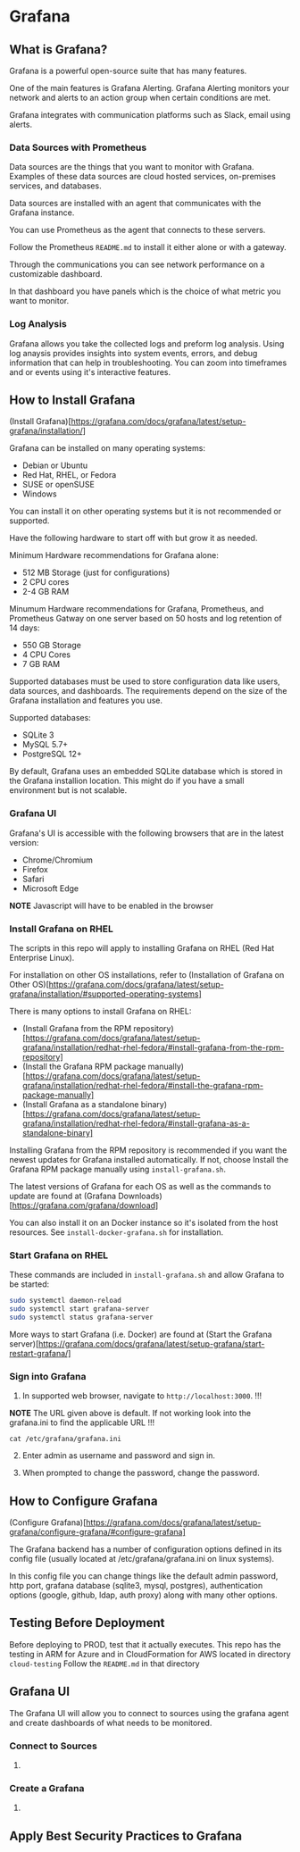 # Grafana

## What is Grafana?

Grafana is a powerful open-source suite that has many features.

One of the main features is Grafana Alerting.
Grafana Alerting monitors your network and alerts to an action group when certain conditions are met.

Grafana integrates with communication platforms such as Slack, email using alerts. 

### Data Sources with Prometheus

Data sources are the things that you want to monitor with Grafana.
Examples of these data sources are cloud hosted services, on-premises services, and databases.

Data sources are installed with an agent that communicates with the Grafana instance.

You can use Prometheus as the agent that connects to these servers.

Follow the Prometheus `README.md` to install it either alone or with a gateway.

Through the communications you can see network performance on a customizable dashboard.

In that dashboard you have panels which is the choice of what metric you want to monitor.

### Log Analysis

Grafana allows you take the collected logs and preform log analysis.
Using log anaysis provides insights into system events, errors, and debug information that can help in troubleshooting.
You can zoom into timeframes and or events using it's interactive features.

## How to Install Grafana

(Install Grafana)[https://grafana.com/docs/grafana/latest/setup-grafana/installation/]

Grafana can be installed on many operating systems:
- Debian or Ubuntu
- Red Hat, RHEL, or Fedora
- SUSE or openSUSE
- Windows

You can install it on other operating systems but it is not recommended or supported.

Have the following hardware to start off with but grow it as needed.

Minimum Hardware recommendations for Grafana alone:
- 512 MB Storage (just for configurations)
- 2 CPU cores
- 2-4 GB RAM

Minumum Hardware recommendations for Grafana, Prometheus, and Prometheus Gatway on one server based on 50 hosts and log retention of 14 days:
- 550 GB Storage
- 4 CPU Cores
- 7 GB RAM 

Supported databases must be used to store configuration data like users, data sources, and dashboards.
The requirements depend on the size of the Grafana installation and features you use.

Supported databases: 
- SQLite 3
- MySQL 5.7+
- PostgreSQL 12+

By default, Grafana uses an embedded SQLite database which is stored in the Grafana installion location.
This might do if you have a small environment but is not scalable.

### Grafana UI

Grafana's UI is accessible with the following browsers that are in the latest version:

- Chrome/Chromium
- Firefox
- Safari
- Microsoft Edge

**NOTE**
Javascript will have to be enabled in the browser

### Install Grafana on RHEL

The scripts in this repo will apply to installing Grafana on RHEL (Red Hat Enterprise Linux). 

For installation on other OS installations, refer to (Installation of Grafana on Other OS)[https://grafana.com/docs/grafana/latest/setup-grafana/installation/#supported-operating-systems]

There is many options to install Grafana on RHEL:

- (Install Grafana from the RPM repository)[https://grafana.com/docs/grafana/latest/setup-grafana/installation/redhat-rhel-fedora/#install-grafana-from-the-rpm-repository] 
- (Install the Grafana RPM package manually)[https://grafana.com/docs/grafana/latest/setup-grafana/installation/redhat-rhel-fedora/#install-the-grafana-rpm-package-manually]
- (Install Grafana as a standalone binary)[https://grafana.com/docs/grafana/latest/setup-grafana/installation/redhat-rhel-fedora/#install-grafana-as-a-standalone-binary]

Installing Grafana from the RPM repository is recommended if you want the newest updates for Grafana installed automatically.
If not, choose Install the Grafana RPM package manually using  `install-grafana.sh`.

The latest versions of Grafana for each OS as well as the commands to update are found at (Grafana Downloads)[https://grafana.com/grafana/download]

You can also install it on an Docker instance so it's isolated from the host resources.
See `install-docker-grafana.sh` for installation.

### Start Grafana on RHEL

These commands are included in `install-grafana.sh` and allow Grafana to be started:

```sh
sudo systemctl daemon-reload
sudo systemctl start grafana-server
sudo systemctl status grafana-server
```
More ways to start Grafana (i.e. Docker) are found at (Start the Grafana server)[https://grafana.com/docs/grafana/latest/setup-grafana/start-restart-grafana/]

### Sign into Grafana

1. In supported web browser, navigate to `http://localhost:3000`. !!!

**NOTE** 
The URL given above is default. If not working look into the grafana.ini to find the applicable URL !!!

`cat /etc/grafana/grafana.ini`

2. Enter admin as username and password and sign in.

3. When prompted to change the password, change the password.

## How to Configure Grafana

(Configure Grafana)[https://grafana.com/docs/grafana/latest/setup-grafana/configure-grafana/#configure-grafana]

The Grafana backend has a number of configuration options defined in its config file (usually located at /etc/grafana/grafana.ini on linux systems).

In this config file you can change things like the default admin password, http port, grafana database (sqlite3, mysql, postgres), authentication options (google, github, ldap, auth proxy) along with many other options.

## Testing Before Deployment

Before deploying to PROD, test that it actually executes.
This repo has the testing in ARM for Azure and in CloudFormation for AWS located in directory `cloud-testing`
Follow the `README.md` in that directory

## Grafana UI

The Grafana UI will allow you to connect to sources using the grafana agent and create dashboards of what needs to be monitored.

### Connect to Sources

1. 

### Create a Grafana

1. 

## Apply Best Security Practices to Grafana
